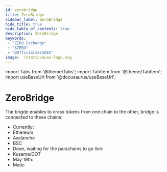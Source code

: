 ```yaml
---
id: zerobridge
title: ZeroBridge
sidebar_label: ZeroBridge
hide_title: true
hide_table_of_contents: true
description: ZeroBridge
keywords:
 - "ZERO Exchange"
 - "$ZERO"
 - "@OfficialZeroDEX"
image:  /static/avax-logo.svg
---
```


import Tabs from '@theme/Tabs';
import TabItem from '@theme/TabItem';
import useBaseUrl from '@docusaurus/useBaseUrl';

# ZeroBridge

The brigde enables to cross tokens from one chain to the other, bridge is connected to these chains:
* Currently:  
* Ethereum
* Avalanche
* BSC
* Done, waiting for the parachains to go live:  
* Kusama/DOT
* May 19th:
* Matic
